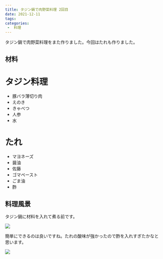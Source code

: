 ```yaml
---
title: タジン鍋で肉野菜料理 2回目
date: 2021-12-11
tags:
categories:
 -  料理
---
```


タジン鍋で肉野菜料理をまた作りました。今回はたれも作りました。

## 材料

# タジン料理

- 豚バラ薄切り肉
- えのき
- きゃべつ
- 人参
- 水

# たれ

- マヨネーズ
- 醤油
- 佐藤
- ゴマペースト
- ごま油
- 酢

## 料理風景


タジン鍋に材料を入れて煮る前です。

![](/img/IMG_20211205_173203888_HDR.jpg)

簡単にできるのは良いですね。たれの酸味が強かったので酢を入れすぎたかなと思います。

![](/img/IMG_20211205_193601814.jpg)